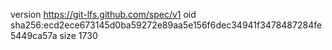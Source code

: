 version https://git-lfs.github.com/spec/v1
oid sha256:ecd2ece673145d0ba59272e89aa5e156f6dec34941f3478487284fe5449ca57a
size 1730
